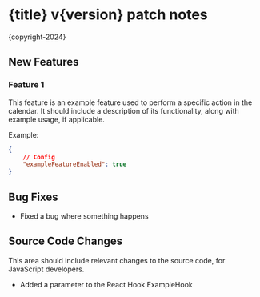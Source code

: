 <!-- THIS FILE SHOULD BE COPIED AND RENAMED TO E.G "1.0.0.md" FOR THE CURRENT VERSION -->
<!-- ENSURE THAT PLACEHOLDER CONTENT IS REMOVED BEFORE DISTRIBUTION -->
<!-- TEXT WRAPPED IN CURLY BRACKETS WILL AUTOMATICALLY BE PARSED, DO NOT REPLACE THESE -->
<!-- MARKDOWN COMMENTS PLACED IN SINGLE LINES WILL BE REMOVED -->

# {title} v{version} patch notes
{copyright-2024}
<!-- REPLACE 2024 WITH THE CURRENT YEAR OF THE PATCH NOTE -->

## New Features
### Feature 1
This feature is an example feature used to perform a specific action in the calendar.
It should include a description of its functionality, along with example usage, if applicable.

Example:
```json
{
    // Config
    "exampleFeatureEnabled": true
}
```

## Bug Fixes
- Fixed a bug where something happens

<!-- SINGLE LINE COMMENTS MARKED WITH [JSONLY START] AND [JSONLY END] WILL ONLY BE INCLUDED IN SOURCE CODE NOTES -->
<!-- [JSONLY START] -->
## Source Code Changes
This area should include relevant changes to the source code, for JavaScript developers.

- Added a parameter to the React Hook ExampleHook
<!-- [JSONLY END] -->